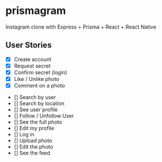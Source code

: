 # prismagram
Instagram clone with Express + Prisma + React + React Native


## User Stories

- [x] Create account
- [x] Request secret
- [x] Confirm secret (login)
- [x] Like / Unlike photo
- [x] Comment on a photo
- [] Search by user
- [] Search by location
- [] See user profile
- [] Follow / Unfollow User
- [] See the full photo
- [] Edit my profile
- [] Log in
- [] Upload photo
- [] Edit the photo
- [] See the feed